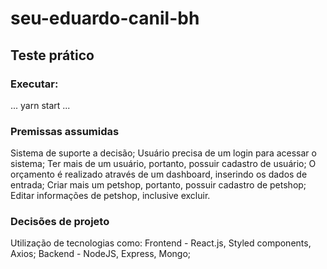 # seu-eduardo-canil-bh

## Teste prático

### Executar:
...
yarn start
...

### Premissas assumidas
Sistema de suporte a decisão;
Usuário precisa de um login para acessar o sistema;
Ter mais de um usuário, portanto, possuir cadastro de usuário;
O orçamento é realizado através de um dashboard, inserindo os dados de entrada;
Criar mais um petshop, portanto, possuir cadastro de petshop;
Editar informações de petshop, inclusive excluir.

### Decisões de projeto
Utilização de tecnologias como:
Frontend - React.js, Styled components, Axios;
Backend - NodeJS, Express, Mongo;
